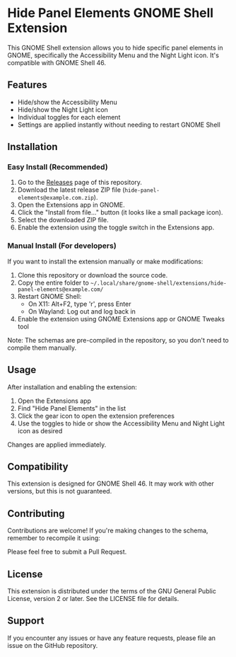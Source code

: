 # Hide Panel Elements GNOME Shell Extension

This GNOME Shell extension allows you to hide specific panel elements in GNOME, specifically the Accessibility Menu and the Night Light icon. It's compatible with GNOME Shell 46.

## Features

- Hide/show the Accessibility Menu
- Hide/show the Night Light icon
- Individual toggles for each element
- Settings are applied instantly without needing to restart GNOME Shell

## Installation

### Easy Install (Recommended)

1. Go to the [Releases](https://github.com/butter-fly04/Hide-Panel-Elements-GNOME-Shell-Extension/releases/tag/v3.0) page of this repository.
2. Download the latest release ZIP file (`hide-panel-elements@example.com.zip`).
3. Open the Extensions app in GNOME.
4. Click the "Install from file..." button (it looks like a small package icon).
5. Select the downloaded ZIP file.
6. Enable the extension using the toggle switch in the Extensions app.

### Manual Install (For developers)

If you want to install the extension manually or make modifications:

1. Clone this repository or download the source code.
2. Copy the entire folder to `~/.local/share/gnome-shell/extensions/hide-panel-elements@example.com/`
3. Restart GNOME Shell:
   - On X11: Alt+F2, type 'r', press Enter
   - On Wayland: Log out and log back in
4. Enable the extension using GNOME Extensions app or GNOME Tweaks tool

Note: The schemas are pre-compiled in the repository, so you don't need to compile them manually.

## Usage

After installation and enabling the extension:

1. Open the Extensions app
2. Find "Hide Panel Elements" in the list
3. Click the gear icon to open the extension preferences
4. Use the toggles to hide or show the Accessibility Menu and Night Light icon as desired

Changes are applied immediately.

## Compatibility

This extension is designed for GNOME Shell 46. It may work with other versions, but this is not guaranteed.

## Contributing

Contributions are welcome! If you're making changes to the schema, remember to recompile it using:

Please feel free to submit a Pull Request.

## License

This extension is distributed under the terms of the GNU General Public License, version 2 or later. See the LICENSE file for details.

## Support

If you encounter any issues or have any feature requests, please file an issue on the GitHub repository.

